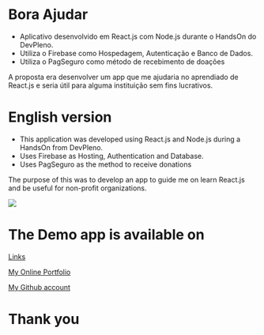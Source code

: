 # Bora Ajudar

- Aplicativo desenvolvido em React.js com Node.js durante o HandsOn do DevPleno.
- Utiliza o Firebase como Hospedagem, Autenticação e Banco de Dados.
- Utiliza o PagSeguro como método de recebimento de doações

A proposta era desenvolver um app que me ajudaria no aprendiado de React.js e seria útil para alguma instituição sem fins lucrativos.

# English version

- This application was developed using React.js and Node.js during a HandsOn from DevPleno.
- Uses Firebase as Hosting, Authentication and Database.
- Uses PagSeguro as the method to receive donations

The purpose of this was to develop an app to guide me on learn React.js and be useful for non-profit organizations.

![](https://bora-ajudar-xumes.firebaseapp.com/img/logo.png)




# The Demo app is available on

[Links](https://bora-ajudar-xumes.firebaseapp.com/)

[My Online Portfolio](http://reginaldosantos.com.br/) 

[My Github account](http://github.com/xumes/) 


# Thank you
